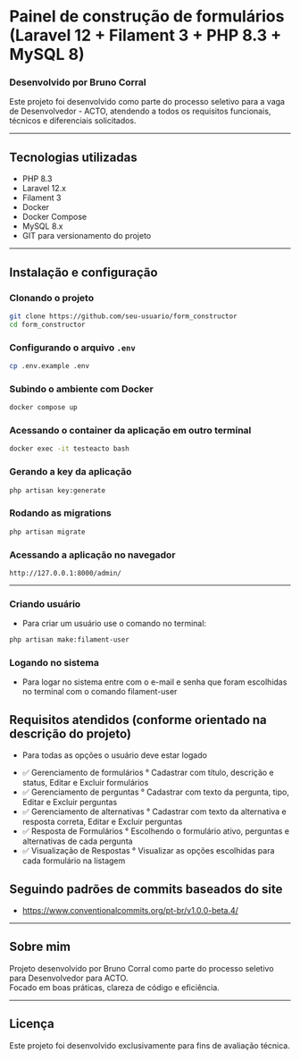 # Painel de construção de formulários (Laravel 12 + Filament 3 + PHP 8.3 + MySQL 8)

### Desenvolvido por Bruno Corral

Este projeto foi desenvolvido como parte do processo seletivo para a vaga de Desenvolvedor - ACTO, atendendo a todos os requisitos funcionais, técnicos e diferenciais solicitados.

---

## Tecnologias utilizadas

- PHP 8.3
- Laravel 12.x
- Filament 3
- Docker 
- Docker Compose
- MySQL 8.x
- GIT para versionamento do projeto

---

## Instalação e configuração

### Clonando o projeto
```bash
git clone https://github.com/seu-usuario/form_constructor
cd form_constructor
```

### Configurando o arquivo `.env`
```bash
cp .env.example .env
```

### Subindo o ambiente com Docker
```bash
docker compose up
```

### Acessando o container da aplicação em outro terminal
```bash
docker exec -it testeacto bash
```

### Gerando a key da aplicação
```bash
php artisan key:generate
```

### Rodando as migrations
```bash
php artisan migrate
```

### Acessando a aplicação no navegador
```
http://127.0.0.1:8000/admin/
```

---

### Criando usuário
* Para criar um usuário use o comando no terminal:
```bash
php artisan make:filament-user 
```

### Logando no sistema
* Para logar no sistema entre com o e-mail e senha que foram escolhidas
no terminal com o comando filament-user

## Requisitos atendidos (conforme orientado na descrição do projeto)

* Para todas as opções o usuário deve estar logado

- ✅ Gerenciamento de formulários
    ° Cadastrar com título, descrição e status, Editar e Excluir formulários
- ✅ Gerenciamento de perguntas
    ° Cadastrar com texto da pergunta, tipo, Editar e Excluir perguntas
- ✅ Gerenciamento de alternativas
    ° Cadastrar com texto da alternativa e resposta correta, Editar e Excluir perguntas
- ✅ Resposta de Formulários
    ° Escolhendo o formulário ativo, perguntas e alternativas de cada pergunta
- ✅ Visualização de Respostas
    ° Visualizar as opções escolhidas para cada formulário na listagem

## Seguindo padrões de commits baseados do site
* https://www.conventionalcommits.org/pt-br/v1.0.0-beta.4/

---

## Sobre mim

Projeto desenvolvido por Bruno Corral como parte do processo seletivo para Desenvolvedor para ACTO.  
Focado em boas práticas, clareza de código e eficiência.

---

## Licença
Este projeto foi desenvolvido exclusivamente para fins de avaliação técnica.